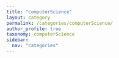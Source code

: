 ```yaml
---
title: "computerScience"
layout: category
permalink: /categories/computerScience/
author_profile: true
taxonomy: computerScience
sidebar:
  nav: "categories"
---
```

